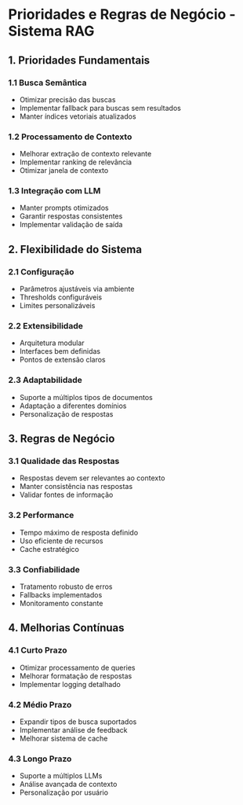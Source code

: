 # Prioridades e Regras de Negócio - Sistema RAG

## 1. Prioridades Fundamentais

### 1.1 Busca Semântica

- Otimizar precisão das buscas
- Implementar fallback para buscas sem resultados
- Manter índices vetoriais atualizados

### 1.2 Processamento de Contexto

- Melhorar extração de contexto relevante
- Implementar ranking de relevância
- Otimizar janela de contexto

### 1.3 Integração com LLM

- Manter prompts otimizados
- Garantir respostas consistentes
- Implementar validação de saída

## 2. Flexibilidade do Sistema

### 2.1 Configuração

- Parâmetros ajustáveis via ambiente
- Thresholds configuráveis
- Limites personalizáveis

### 2.2 Extensibilidade

- Arquitetura modular
- Interfaces bem definidas
- Pontos de extensão claros

### 2.3 Adaptabilidade

- Suporte a múltiplos tipos de documentos
- Adaptação a diferentes domínios
- Personalização de respostas

## 3. Regras de Negócio

### 3.1 Qualidade das Respostas

- Respostas devem ser relevantes ao contexto
- Manter consistência nas respostas
- Validar fontes de informação

### 3.2 Performance

- Tempo máximo de resposta definido
- Uso eficiente de recursos
- Cache estratégico

### 3.3 Confiabilidade

- Tratamento robusto de erros
- Fallbacks implementados
- Monitoramento constante

## 4. Melhorias Contínuas

### 4.1 Curto Prazo

- Otimizar processamento de queries
- Melhorar formatação de respostas
- Implementar logging detalhado

### 4.2 Médio Prazo

- Expandir tipos de busca suportados
- Implementar análise de feedback
- Melhorar sistema de cache

### 4.3 Longo Prazo

- Suporte a múltiplos LLMs
- Análise avançada de contexto
- Personalização por usuário
